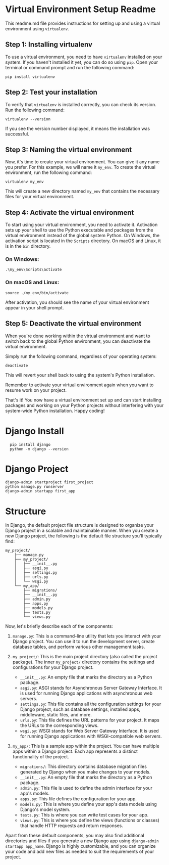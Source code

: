 # Virtual Environment Setup Readme

This readme.md file provides instructions for setting up and using a virtual environment using `virtualenv`.

## Step 1: Installing virtualenv

To use a virtual environment, you need to have `virtualenv` installed on your system. If you haven't installed it yet, you can do so using `pip`. Open your terminal or command prompt and run the following command:

```
pip install virtualenv
```

## Step 2: Test your installation

To verify that `virtualenv` is installed correctly, you can check its version. Run the following command:

```
virtualenv --version
```

If you see the version number displayed, it means the installation was successful.

## Step 3: Naming the virtual environment

Now, it's time to create your virtual environment. You can give it any name you prefer. For this example, we will name it `my_env`. To create the virtual environment, run the following command:

```
virtualenv my_env
```

This will create a new directory named `my_env` that contains the necessary files for your virtual environment.

## Step 4: Activate the virtual environment

To start using your virtual environment, you need to activate it. Activation sets up your shell to use the Python executable and packages from the virtual environment instead of the global system Python. On Windows, the activation script is located in the `Scripts` directory. On macOS and Linux, it is in the `bin` directory.

### On Windows:

```
.\my_env\Scripts\activate
```

### On macOS and Linux:

```
source ./my_env/bin/activate
```

After activation, you should see the name of your virtual environment appear in your shell prompt.

## Step 5: Deactivate the virtual environment

When you're done working within the virtual environment and want to switch back to the global Python environment, you can deactivate the virtual environment.

Simply run the following command, regardless of your operating system:

```
deactivate
```

This will revert your shell back to using the system's Python installation.

Remember to activate your virtual environment again when you want to resume work on your project.

That's it! You now have a virtual environment set up and can start installing packages and working on your Python projects without interfering with your system-wide Python installation. Happy coding!





# Django Install 
```
  pip install django
  python -m django --version

```
# Django Project 
```
django-admin startproject first_project
python manage.py runserver
django-admin startapp first_app
```


# Structure

In Django, the default project file structure is designed to organize your Django project in a scalable and maintainable manner. When you create a new Django project, the following is the default file structure you'll typically find:

```
my_project/
    ├── manage.py
    ├── my_project/
    │   ├── __init__.py
    │   ├── asgi.py
    │   ├── settings.py
    │   ├── urls.py
    │   └── wsgi.py
    └── my_app/
        ├── migrations/
        ├── __init__.py
        ├── admin.py
        ├── apps.py
        ├── models.py
        ├── tests.py
        └── views.py
```

Now, let's briefly describe each of the components:

1. `manage.py`: This is a command-line utility that lets you interact with your Django project. You can use it to run the development server, create database tables, and perform various other management tasks.

2. `my_project/`: This is the main project directory (also called the project package). The inner `my_project/` directory contains the settings and configurations for your Django project.

   - `__init__.py`: An empty file that marks the directory as a Python package.
   - `asgi.py`: ASGI stands for Asynchronous Server Gateway Interface. It is used for running Django applications with asynchronous web servers.
   - `settings.py`: This file contains all the configuration settings for your Django project, such as database settings, installed apps, middleware, static files, and more.
   - `urls.py`: This file defines the URL patterns for your project. It maps the URLs to the corresponding views.
   - `wsgi.py`: WSGI stands for Web Server Gateway Interface. It is used for running Django applications with WSGI-compatible web servers.

3. `my_app/`: This is a sample app within the project. You can have multiple apps within a Django project. Each app represents a distinct functionality of the project.

   - `migrations/`: This directory contains database migration files generated by Django when you make changes to your models.
   - `__init__.py`: An empty file that marks the directory as a Python package.
   - `admin.py`: This file is used to define the admin interface for your app's models.
   - `apps.py`: This file defines the configuration for your app.
   - `models.py`: This is where you define your app's data models using Django's model system.
   - `tests.py`: This is where you can write test cases for your app.
   - `views.py`: This is where you define the views (functions or classes) that handle HTTP requests and return responses.

Apart from these default components, you may also find additional directories and files if you generate a new Django app using `django-admin startapp app_name`. Django is highly customizable, and you can organize your code and add new files as needed to suit the requirements of your project.